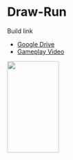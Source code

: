 # Draw-Run
Build link
* [Google Drive](https://drive.google.com/file/d/1CoEDaIPSzTyGIaXl9awjazwhjTuVhMgZ/view?usp=sharing)
* [Gameplay Video](https://drive.google.com/file/d/16Kyri0UJ_WNr3sxtunEThYicKl7eUzxH/view?usp=sharing)
 <p align="left">
  <img src="https://user-images.githubusercontent.com/79199642/168490934-d20dcc2d-2d2a-47be-8a3b-8a2583aef07a.png"
  width="120" height="213">
  </p>
